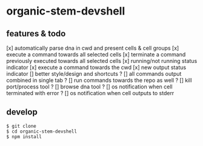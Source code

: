 # organic-stem-devshell

## features & todo

[x] automatically parse dna in cwd and present cells & cell groups
[x] execute a command towards all selected cells
[x] terminate a command previously executed towards all selected cells
[x] running/not running status indicator
[x] execute a command towards the cwd
[x] new output status indicator
[] better style/design and shortcuts
? [] all commands output combined in single tab
? [] run commands towards the repo as well
? [] kill port/process tool
? [] browse dna tool
? [] os notification when cell terminated with error
? [] os notification when cell outputs to stderr

## develop

```
$ git clone 
$ cd organic-stem-devshell
$ npm install
```
